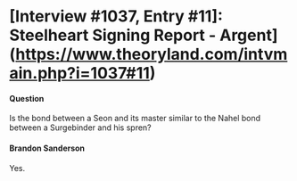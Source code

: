 # [Interview #1037, Entry #11]: Steelheart Signing Report - Argent](https://www.theoryland.com/intvmain.php?i=1037#11)

#### Question

Is the bond between a Seon and its master similar to the Nahel bond between a Surgebinder and his spren?

#### Brandon Sanderson

Yes.

